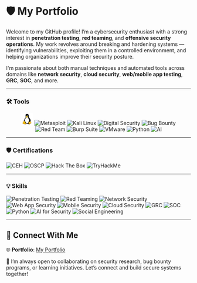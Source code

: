 # 🛡️ My Portfolio

Welcome to my GitHub profile! I’m a cybersecurity enthusiast with a strong interest in **penetration testing**, **red teaming**, and **offensive security operations**. My work revolves around breaking and hardening systems — identifying vulnerabilities, exploiting them in a controlled environment, and helping organizations improve their security posture.

I'm passionate about both manual techniques and automated tools across domains like **network security**, **cloud security**, **web/mobile app testing**, **GRC**, **SOC**, and more.

---

### 🛠️ Tools

<p align="center">
  <!-- Core Security Tools -->
  <img src="https://raw.githubusercontent.com/github/explore/80688e429a7d4ef2fca1e82350fe8e3517d3494d/topics/linux/linux.png" width="32" alt="Linux"/>
  <img src="https://img.icons8.com/?size=100&id=PW0ChfedZvTh&format=png&color=000000" width="32" alt="Metasploit"/>
  <img src="https://img.icons8.com/?size=100&id=qBWtR72kluCU&format=png&color=000000" width="32" alt="Kali Linux"/>
  <img src="https://img.icons8.com/?size=100&id=FbRY9JkBrjiX&format=png&color=000000" width="32" alt="Digital Security"/>
  <img src="https://img.icons8.com/?size=100&id=4Ywlu1XtAw14&format=png&color=000000" width="32" alt="Bug Bounty"/>
  <img src="https://img.icons8.com/?size=100&id=11220&format=png&color=FA5252" width="32" alt="Red Team"/>
  <img src="https://img.icons8.com/?size=100&id=41078&format=png&color=FD7E14" width="32" alt="Burp Suite"/>
  <img src="https://img.icons8.com/?size=100&id=EeGUdU1g9c98&format=png&color=000000" width="32" alt="VMware"/>
  <img src="https://img.icons8.com/?size=100&id=13441&format=png&color=000000" width="32" alt="Python"/>
  <img src="https://img.icons8.com/?size=100&id=61864&format=png&color=000000" width="32" alt="AI"/>
</p>

---

### 🛡️ Certifications

![CEH](https://img.shields.io/badge/Certified-Ethical%20Hacker-red?logo=hackthebox)
![OSCP](https://img.shields.io/badge/OSCP-In%20Progress-orange?logo=offsec)
![Hack The Box](https://img.shields.io/badge/HackTheBox-Player-2ecc71?logo=hackthebox&logoColor=white)
![TryHackMe](https://img.shields.io/badge/TryHackMe-Top%20Learner-red?logo=tryhackme)

---

### 💡 Skills

![Penetration Testing](https://img.shields.io/badge/Penetration--Testing-Expertise-informational)
![Red Teaming](https://img.shields.io/badge/Red%20Teaming-Offensive--Security-red)
![Network Security](https://img.shields.io/badge/Network--Security-Deep--Understanding-blue)
![Web App Security](https://img.shields.io/badge/Web%20App%20Security-Critical--Focus-green)
![Mobile Security](https://img.shields.io/badge/Mobile%20Security-Testing-orange)
![Cloud Security](https://img.shields.io/badge/Cloud%20Security-AWS%2FAzure-lightblue)
![GRC](https://img.shields.io/badge/GRC-Risk%20Compliance-yellow)
![SOC](https://img.shields.io/badge/SOC-Level%201%2F2-blueviolet)
![Python](https://img.shields.io/badge/Python-Scripting-blue?logo=python)
![AI for Security](https://img.shields.io/badge/AI%20in%20Security-Researching-purple)
![Social Engineering](https://img.shields.io/badge/Social%20Engineering-Human%20Exploitation-critical?color=9C27B0&logo=protonmail)


---

## 🔗 Connect With Me

🌐 **Portfolio**: [My Portfolio](https://0xveczif.github.io/portfolio)

💬 I’m always open to collaborating on security research, bug bounty programs, or learning initiatives. Let’s connect and build secure systems together!
